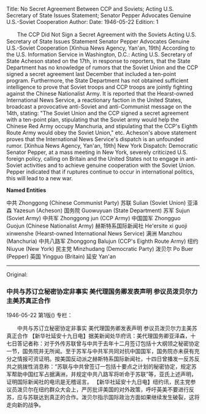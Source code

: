 Title: No Secret Agreement Between CCP and Soviets; Acting U.S. Secretary of State Issues Statement; Senator Pepper Advocates Genuine U.S.-Soviet Cooperation
Author:
Date: 1946-05-22
Edition: 1

　　The CCP Did Not Sign a Secret Agreement with the Soviets
    Acting U.S. Secretary of State Issues Statement
    Senator Pepper Advocates Genuine U.S.-Soviet Cooperation
    [Xinhua News Agency, Yan'an, 19th] According to the U.S. Information Service in Washington, D.C.: Acting U.S. Secretary of State Acheson stated on the 17th, in response to reporters, that the State Department has no knowledge of rumors that the Soviet Union and the CCP signed a secret agreement last December that included a ten-point program. Furthermore, the State Department has not obtained sufficient intelligence to prove that Soviet troops and CCP troops are jointly fighting against the Chinese Nationalist Army. It is reported that the Hearst-owned International News Service, a reactionary faction in the United States, broadcast a provocative anti-Soviet and anti-Communist message on the 14th, stating: "The Soviet Union and the CCP signed a secret agreement with a ten-point plan, stipulating that the Soviet army would help the Chinese Red Army occupy Manchuria, and stipulating that the CCP's Eighth Route Army would obey the Soviet Union," etc. Acheson's above statement proves that the International News Service's dispatch is an unfounded rumor.
    [Xinhua News Agency, Yan'an, 19th] New York Dispatch: Democratic Senator Pepper, at a mass meeting in New York, severely criticized U.S. foreign policy, calling on Britain and the United States not to engage in anti-Soviet activities and to achieve genuine cooperation with the Soviet Union. Pepper indicated that if ruptures continue to occur in international politics, this will lead to a new war.


**Named Entities**


中共    Zhonggong (Chinese Communist Party)
苏联    Sulian (Soviet Union)
亚泽森  Yazesun (Acheson)
国务院  Guowuyuan (State Department)
苏军    Sujun (Soviet Army)
中共军  Zhonggong jun (CCP Army)
中国国军 Zhongguo Guojun (Chinese Nationalist Army)
赫斯特系国际新闻社  He'ersite xi guoji xinwenshe (Hearst-owned International News Service)
满洲    Manzhou (Manchuria)
中共八路军    Zhonggong Balujun (CCP's Eighth Route Army)
纽约    Niuyue (New York)
民主党  Minzhudang (Democratic Party)
泼贝尔  Po Buer (Pepper)
英国    Yingguo (Britain)
延安    Yan'an



<hr /> 

Original: 


### 中共与苏订立秘密协定非事实  美代理国务卿发表声明  参议员泼贝尔力主美苏真正合作

1946-05-22
第1版()
专栏：

　　中共与苏订立秘密协定非事实
    美代理国务卿发表声明
    参议员泼贝尔力主美苏真正合作
    【新华社延安十九日电】据美新闻处华府讯：美代理国务卿亚泽森，十七日答记者称：对于外传苏联曾与中共于去年十二月签订包括十大纲领之秘密协定一节，国务院并无所闻。至于苏军与中共军共同对抗中国国军，国务院亦未获有充分之情报可资证明。按美国反动派之赫斯特系国际新闻社，十四日曾播发一反苏反共之挑拨性消息称：“苏联与中共曾签订一包括十要点之计划的秘密协定，规定苏军帮助中国红军占据满洲，并规定中共八路军将听命于苏联”等，亚氏上述声明，证明国际新闻社的电讯是无稽谣言。
    【新华社延安十九日电】纽约讯，民主党参议员泼贝尔在纽约群众大会上，严厉批评美国的对外政策，呼吁英美不要进行反苏，应与苏联达到真正的合作。泼贝尔指示国际政治方面如果继续发生破裂，这将走向新的战争。
